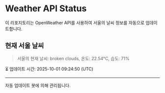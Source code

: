 
# Weather API Status

이 리포지토리는 OpenWeather API를 사용하여 서울의 날씨 정보를 자동으로 업데이트합니다.

## 현재 서울 날씨
> 서울의 현재 날씨: broken clouds, 온도: 22.54°C, 습도: 71%

⏳ 업데이트 시간: 2025-10-01 09:24:50 (UTC)

---
자동 업데이트 봇에 의해 관리됩니다.
